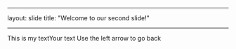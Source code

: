 ___
layout: slide
title: "Welcome to our second slide!"
___
This is my textYour text
Use the left arrow to go back
